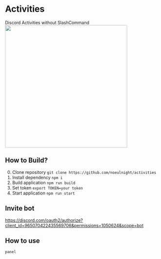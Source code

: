 
# Activities  
Discord Activities without SlashCommand   
<img src="https://media.discordapp.net/attachments/965094178705006654/965103180218237038/Hnet-image.gif" height="400px"></img>  

## How to Build?
0. Clone repository
`git clone https://github.com/noeulnight/activities`
1. Install dependency
`npm i`  
3. Build application
`npm run build`  
4. Set token
`export TOKEN=your token`
5. Start application
`npm run start`

## Invite bot
https://discord.com/oauth2/authorize?client_id=965070422435569706&permissions=1050624&scope=bot

## How to use
`panel`
